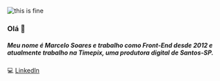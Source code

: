 ![this is fine](https://i.pinimg.com/originals/10/7a/97/107a97ca5bd4a571edcebec54a66fc32.jpg)

### Olá 👋

##### Meu nome é Marcelo Soares e trabalho como Front-End desde 2012 e atualmente trabalho na Timepix, uma produtora digital de Santos-SP.

:computer: [ LinkedIn](https://www.linkedin.com/in/marcelosrp/)

<!--
**marcelosrp/marcelosrp** is a ✨ _special_ ✨ repository because its `README.md` (this file) appears on your GitHub profile.

Here are some ideas to get you started:

- 🔭 I’m currently working on ...
- 🌱 I’m currently learning ...
- 👯 I’m looking to collaborate on ...
- 🤔 I’m looking for help with ...
- 💬 Ask me about ...
- 📫 How to reach me: ...
- 😄 Pronouns: ...
- ⚡ Fun fact: ...
-->

